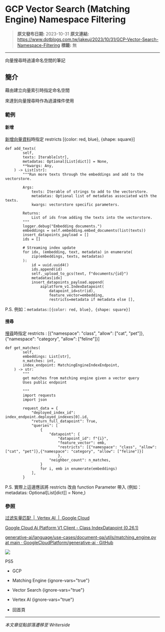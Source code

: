 # GCP Vector Search (Matching Engine) Namespace Filtering

> **原文發布日期:** 2023-10-31
> **原文連結:** https://www.dotblogs.com.tw/jakeuj/2023/10/31/GCP-Vector-Search-Namespace-Filtering
> **標籤:** 無

---

向量搜尋時過濾命名空間的筆記

## 簡介

藉由建立向量索引時指定命名空間

來達到向量搜尋時作為過濾條件使用

### 範例

#### 新增

[新增向量資料](https://github.com/GoogleCloudPlatform/generative-ai/blob/main/language/use-cases/document-qa/utils/matching_engine.py#L138)時指定 restricts [{color: red, blue}, {shape: square}]

```
def add_texts(
        self,
        texts: Iterable[str],
        metadatas: Optional[List[dict]] = None,
        **kwargs: Any,
    ) -> List[str]:
        """Run more texts through the embeddings and add to the vectorstore.

        Args:
            texts: Iterable of strings to add to the vectorstore.
            metadatas: Optional list of metadatas associated with the texts.
            kwargs: vectorstore specific parameters.

        Returns:
            List of ids from adding the texts into the vectorstore.
        """
        logger.debug("Embedding documents.")
        embeddings = self.embedding.embed_documents(list(texts))
        insert_datapoints_payload = []
        ids = []

        # Streaming index update
        for idx, (embedding, text, metadata) in enumerate(
            zip(embeddings, texts, metadatas)
        ):
            id = uuid.uuid4()
            ids.append(id)
            self._upload_to_gcs(text, f"documents/{id}")
            metadatas[idx]
            insert_datapoints_payload.append(
                aiplatform_v1.IndexDatapoint(
                    datapoint_id=str(id),
                    feature_vector=embedding,
                    restricts=metadata if metadata else [],
```

P.S. 例如：`metadatas:[{color: red, blue}, {shape: square}]`

#### 搜尋

[搜尋](https://github.com/GoogleCloudPlatform/generative-ai/blob/main/language/use-cases/document-qa/utils/matching_engine.py#L188)時指定 restricts : [{"namespace": "class", "allow": ["cat", "pet"]},{"namespace": "category", "allow": ["feline"]}]

```
def get_matches(
        self,
        embeddings: List[str],
        n_matches: int,
        index_endpoint: MatchingEngineIndexEndpoint,
    ) -> str:
        """
        get matches from matching engine given a vector query
        Uses public endpoint

        """
        import requests
        import json

        request_data = {
            "deployed_index_id": index_endpoint.deployed_indexes[0].id,
            "return_full_datapoint": True,
            "queries": [
                {
                    "datapoint": {
                        "datapoint_id": f"{i}",
                        "feature_vector": emb,
                        "restricts": [{"namespace": "class", "allow": ["cat", "pet"]},{"namespace": "category", "allow": ["feline"]}]
                        },
                    "neighbor_count": n_matches,
                }
                for i, emb in enumerate(embeddings)
            ],
        }
```

P.S. 實際上這邊應該將 restricts 改由 function Parameter 帶入 (例如：metadatas: Optional[List[dict]] = None,)

### 參照

[过滤矢量匹配  |  Vertex AI  |  Google Cloud](https://cloud.google.com/vertex-ai/docs/matching-engine/filtering?hl=zh-cn)

[Google Cloud Ai Platform V1 Client - Class IndexDatapoint (0.26.1)](https://cloud.google.com/php/docs/reference/cloud-ai-platform/latest/V1.IndexDatapoint)

[generative-ai/language/use-cases/document-qa/utils/matching\_engine.py at main · GoogleCloudPlatform/generative-ai · GitHub](https://github.com/GoogleCloudPlatform/generative-ai/blob/main/language/use-cases/document-qa/utils/matching_engine.py#L138)

![](https://card.psnprofiles.com/1/jakeuj.png)

PS5

* GCP
* Matching Engine
{ignore-vars="true"}
* Vector Search
{ignore-vars="true"}
* Vertex AI
{ignore-vars="true"}

* 回首頁

---

*本文章從點部落遷移至 Writerside*
